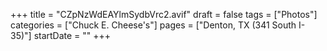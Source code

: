 +++
title = "CZpNzWdEAYlmSydbVrc2.avif"
draft = false
tags = ["Photos"]
categories = ["Chuck E. Cheese's"]
pages = ["Denton, TX (341 South I-35)"]
startDate = ""
+++
